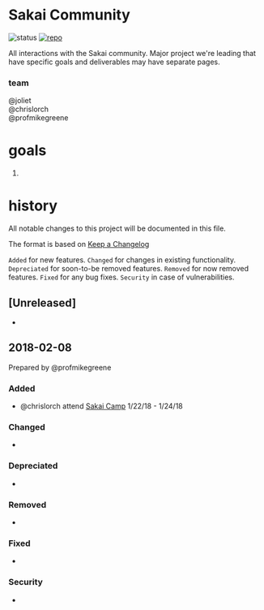 # Sakai Community

![status](https://img.shields.io/badge/status-good-brightgreen.svg)
[![repo](https://img.shields.io/badge/repo-box-orange.svg)]()


All interactions with the Sakai community. Major project we're leading that have specific goals and deliverables may have separate pages.

### team
@joliet  
@chrislorch  
@profmikegreene

# goals
1. 


# history 
All notable changes to this project will be documented in this file.

The format is based on [Keep a Changelog](http://keepachangelog.com/en/1.0.0/)

`Added` for new features.
`Changed` for changes in existing functionality.
`Depreciated` for soon-to-be removed features.
`Removed` for now removed features.
`Fixed` for any bug fixes.
`Security` in case of vulnerabilities.

## [Unreleased]
* 

## 2018-02-08 
Prepared by @profmikegreene

### Added
* @chrislorch attend [Sakai Camp](https://docs.google.com/document/d/1VwTOn5_9I8OIY38chC3Sn_vRNZv5vrh-MLWi4lFrxZw/edit#heading=h.nys0ffyzlig3) 1/22/18 - 1/24/18

### Changed
* 

### Depreciated
* 

### Removed
* 

### Fixed
* 

### Security
* 



